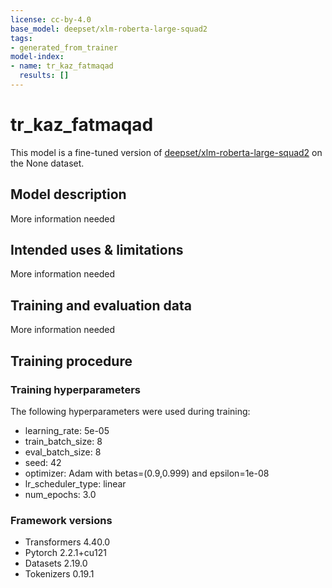 ```yaml
---
license: cc-by-4.0
base_model: deepset/xlm-roberta-large-squad2
tags:
- generated_from_trainer
model-index:
- name: tr_kaz_fatmaqad
  results: []
---
```


<!-- This model card has been generated automatically according to the information the Trainer had access to. You
should probably proofread and complete it, then remove this comment. -->

# tr_kaz_fatmaqad

This model is a fine-tuned version of [deepset/xlm-roberta-large-squad2](https://huggingface.co/deepset/xlm-roberta-large-squad2) on the None dataset.

## Model description

More information needed

## Intended uses & limitations

More information needed

## Training and evaluation data

More information needed

## Training procedure

### Training hyperparameters

The following hyperparameters were used during training:
- learning_rate: 5e-05
- train_batch_size: 8
- eval_batch_size: 8
- seed: 42
- optimizer: Adam with betas=(0.9,0.999) and epsilon=1e-08
- lr_scheduler_type: linear
- num_epochs: 3.0

### Framework versions

- Transformers 4.40.0
- Pytorch 2.2.1+cu121
- Datasets 2.19.0
- Tokenizers 0.19.1
